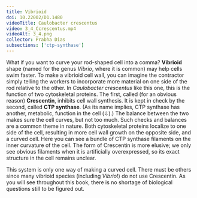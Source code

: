 ```yaml
---
title: Vibrioid
doi: 10.22002/D1.1480
videoTitle: Caulobacter crescentus
video: 3_4_Ccrescentus.mp4
videoAlt: 3_4.png
collector: Prabha Dias
subsections: ['ctp-synthase']
---
```


What if you want to curve your rod-shaped cell into a comma? **Vibrioid** shape (named for the genus *Vibrio*, where it is common) may help cells swim faster. To make a vibrioid cell wall, you can imagine the contractor simply telling the workers to incorporate more material on one side of the rod relative to the other. In *Caulobacter crescentus* like this one, this is the function of two cytoskeletal proteins. The first, called (for an obvious reason) **Crescentin**, inhibits cell wall synthesis. It is kept in check by the second, called **CTP synthase**. (As its name implies, CTP synthase has another, metabolic, function in the cell (⇩).) The balance between the two makes sure the cell curves, but not too much. Such checks and balances are a common theme in nature. Both cytoskeletal proteins localize to one side of the cell, resulting in more cell wall growth on the opposite side, and a curved cell. Here you can see a bundle of CTP synthase filaments on the inner curvature of the cell. The form of Crescentin is more elusive; we only see obvious filaments when it is artificially overexpressed, so its exact structure in the cell remains unclear.

This system is only one way of making a curved cell. There must be others since many vibrioid species (including *Vibrio*!) do not use Crescentin. As you will see throughout this book, there is no shortage of biological questions still to be figured out.

